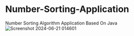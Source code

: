 # Number-Sorting-Application
Number Sorting Algorithm Application Based On Java
![Screenshot 2024-06-21 014601](https://github.com/mrakiyaaa/Number-Sorting-Application/assets/136437833/298ef7bf-b90c-4a0f-8e26-530ade5f9d1c)

